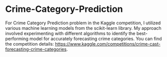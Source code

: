 # Crime-Category-Prediction
For Crime Category Prediction problem in the Kaggle competition, I utilized various machine learning models from the scikit-learn library. My approach involved experimenting with different algorithms to identify the best-performing model for accurately forecasting crime categories. You can find the competition details: https://www.kaggle.com/competitions/crime-cast-forecasting-crime-categories.
